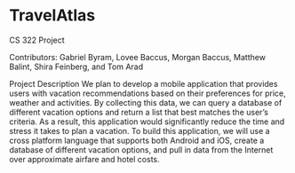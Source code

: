 # TravelAtlas
CS 322 Project

Contributors: Gabriel Byram, Lovee Baccus, Morgan Baccus, Matthew Balint, Shira Feinberg, and Tom Arad

Project Description
We plan to develop a mobile application that provides users with vacation recommendations based on their preferences for price, weather and activities. By collecting this data, we can query a database of different vacation options and return a list that best matches the user’s criteria. As a result, this application would significantly reduce the time and stress it takes to plan a vacation.
To build this application, we will use a cross platform language that supports both Android and iOS, create a database of different vacation options, and pull in data from the Internet over approximate airfare and hotel costs.
